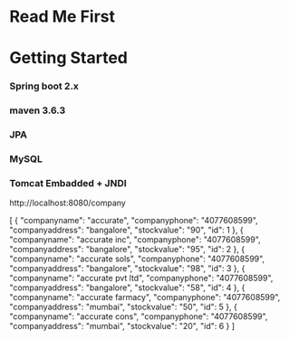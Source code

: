# Read Me First

# Getting Started
### Spring boot 2.x
###  maven 3.6.3
### JPA
### MySQL
### Tomcat Embadded + JNDI

http://localhost:8080/company


[
{
"companyname": "accurate",
"companyphone": "4077608599",
"companyaddress": "bangalore",
"stockvalue": "90",
"id": 1
},
{
"companyname": "accurate inc",
"companyphone": "4077608599",
"companyaddress": "bangalore",
"stockvalue": "95",
"id": 2
},
{
"companyname": "accurate sols",
"companyphone": "4077608599",
"companyaddress": "bangalore",
"stockvalue": "98",
"id": 3
},
{
"companyname": "accurate pvt ltd",
"companyphone": "4077608599",
"companyaddress": "bangalore",
"stockvalue": "58",
"id": 4
},
{
"companyname": "accurate farmacy",
"companyphone": "4077608599",
"companyaddress": "mumbai",
"stockvalue": "50",
"id": 5
},
{
"companyname": "accurate cons",
"companyphone": "4077608599",
"companyaddress": "mumbai",
"stockvalue": "20",
"id": 6
}
]
